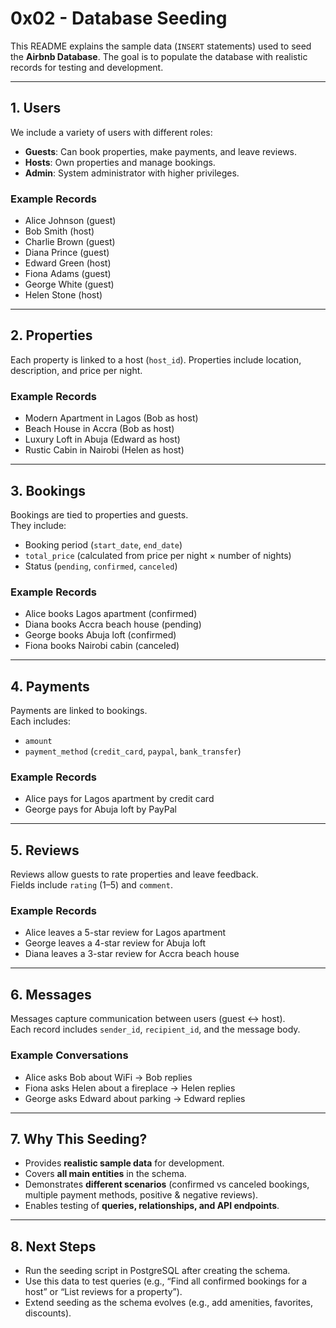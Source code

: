 # 0x02 - Database Seeding

This README explains the sample data (`INSERT` statements) used to seed the **Airbnb Database**. The goal is to populate the database with realistic records for testing and development.

---

## 1. Users

We include a variety of users with different roles:

- **Guests**: Can book properties, make payments, and leave reviews.
- **Hosts**: Own properties and manage bookings.
- **Admin**: System administrator with higher privileges.

### Example Records
- Alice Johnson (guest)  
- Bob Smith (host)  
- Charlie Brown (guest)  
- Diana Prince (guest)  
- Edward Green (host)  
- Fiona Adams (guest)  
- George White (guest)  
- Helen Stone (host)  

---

## 2. Properties

Each property is linked to a host (`host_id`). Properties include location, description, and price per night.

### Example Records
- Modern Apartment in Lagos (Bob as host)  
- Beach House in Accra (Bob as host)  
- Luxury Loft in Abuja (Edward as host)  
- Rustic Cabin in Nairobi (Helen as host)  

---

## 3. Bookings

Bookings are tied to properties and guests.  
They include:
- Booking period (`start_date`, `end_date`)  
- `total_price` (calculated from price per night × number of nights)  
- Status (`pending`, `confirmed`, `canceled`)  

### Example Records
- Alice books Lagos apartment (confirmed)  
- Diana books Accra beach house (pending)  
- George books Abuja loft (confirmed)  
- Fiona books Nairobi cabin (canceled)  

---

## 4. Payments

Payments are linked to bookings.  
Each includes:
- `amount`  
- `payment_method` (`credit_card`, `paypal`, `bank_transfer`)  

### Example Records
- Alice pays for Lagos apartment by credit card  
- George pays for Abuja loft by PayPal  

---

## 5. Reviews

Reviews allow guests to rate properties and leave feedback.  
Fields include `rating` (1–5) and `comment`.

### Example Records
- Alice leaves a 5-star review for Lagos apartment  
- George leaves a 4-star review for Abuja loft  
- Diana leaves a 3-star review for Accra beach house  

---

## 6. Messages

Messages capture communication between users (guest ↔ host).  
Each record includes `sender_id`, `recipient_id`, and the message body.

### Example Conversations
- Alice asks Bob about WiFi → Bob replies  
- Fiona asks Helen about a fireplace → Helen replies  
- George asks Edward about parking → Edward replies  

---

## 7. Why This Seeding?

- Provides **realistic sample data** for development.  
- Covers **all main entities** in the schema.  
- Demonstrates **different scenarios** (confirmed vs canceled bookings, multiple payment methods, positive & negative reviews).  
- Enables testing of **queries, relationships, and API endpoints**.  

---

## 8. Next Steps

- Run the seeding script in PostgreSQL after creating the schema.  
- Use this data to test queries (e.g., “Find all confirmed bookings for a host” or “List reviews for a property”).  
- Extend seeding as the schema evolves (e.g., add amenities, favorites, discounts).
